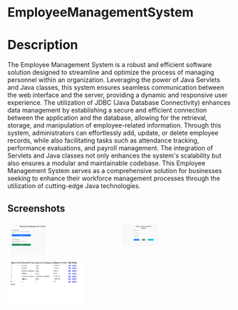 # EmployeeManagementSystem

# Description

The Employee Management System is a robust and efficient software solution designed to streamline and optimize the process of managing personnel within an organization. Leveraging the power of Java Servlets and Java classes, this system ensures seamless communication between the web interface and the server, providing a dynamic and responsive user experience. The utilization of JDBC (Java Database Connectivity) enhances data management by establishing a secure and efficient connection between the application and the database, allowing for the retrieval, storage, and manipulation of employee-related information. Through this system, administrators can effortlessly add, update, or delete employee records, while also facilitating tasks such as attendance tracking, performance evaluations, and payroll management. The integration of Servlets and Java classes not only enhances the system's scalability but also ensures a modular and maintainable codebase. This Employee Management System serves as a comprehensive solution for businesses seeking to enhance their workforce management processes through the utilization of cutting-edge Java technologies.

## Screenshots

<div style="display: flex; flex-wrap: wrap;">
  <div style="flex: 33.33%; padding: 5px;">
    <img src="pics/one.png" alt="HomePage" style="max-width: 33.33%;">
  </div>
   <div style="flex: 33.33%; padding: 5px;">
    <img src="pics/two.png" alt="AddPage" style="max-width: 33.33%;">
  </div>

 <div style="flex: 33.33%; padding: 5px;">
    <img src="pics/three.png" alt="ViewPage" style="max-width: 33.33%;">
  </div>


</div>
